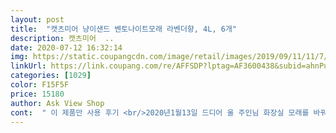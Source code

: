 ```yaml
---
layout: post 
title:  "캣츠미어 냥이샌드 벤토나이트모래 라벤더향, 4L, 6개" 
description: 캣츠미어  ..
date: 2020-07-12 16:32:14 
img: https://static.coupangcdn.com/image/retail/images/2019/09/11/11/7/2361e0af-2f70-4724-9b07-591e28b98a56.jpg 
linkUrl: https://link.coupang.com/re/AFFSDP?lptag=AF3600438&subid=ahnPublicAsk&pageKey=298985524&itemId=941640865&vendorItemId=5328181801&traceid=V0-113-ea6346119860b462 
categories: [1029] 
color: F15F5F 
price: 15180 
author: Ask View Shop 
cont:  " 이 제품만 사용 후기 <br/>2020년1월13일 드디어 울 주인님 화장실 모래를 바꿔 드렸답니다.<br/><br/>2번째 쿠팡체험으로 받았어요.<br/> 울 아가 모래도 다 떨어졌는데 때 마침 쿠팡체험... <br/>완존 대박<br/>4L씩 포장된 모래는 처음뜯을때 많이 소모하지만 모래보충 시 유용할 것 같네요<br/><br/>개봉 후 사용 후기 남길게요.<br/><br/>개봉해서 화장실억 모래를 붓다가 헉  이게 뭐야? 하고 눈을 의심하며 확인한건 돌덩어리... <br/> 그것도 한 두개가 아닌 너무 많아서 놀랐어요.<br/><br/>거의 없었던 제품은 아직까지 보질 못했습니다.<br/> 전부 과장광고에 허위광고로<br/>고양이 모래 중 벤토나이트 제품은 시중에 나오면 나오는 대로 다 써보는 중입니다.<br/><br/>고양이들이 거부감없이 잘사용하고있어요 다만 모래의 무게가없이 가루처럼 작아서 오만상 다 날려있는게 문제긴하네요 그렇지만 응고하나는 잘되는거같아요 전에쓰던것은 오줌싸고 응고가 잘안어 캐는중 부서지는데 이번에는 단단히 붙어있어요 캐기가 더쉬워졌네요 그리고 한번더 생각했지만 가격이 많이 아쉽다는 생각을하게되네요 여러마리 키우는집 보단 12마리 키우는집에 적당한 가격일뜻해요<br/>그래도 만족해요.<br/> 제가 아닌 저희 주인님이 그러 십니다.<br/><br/>그래서 화장실을 여러개 두고 한번에 통갈이를 해주는 식으로 모래소모를 많이 하는중이지요.<br/>.<br/><br/>냄새도 거의 없습니다<br/>냥이들 취향에 맞게 구매하시면 될 것 같아요<br/>먼지 날림이 없어요.<br/><br/>몇일지난뒤 다시 추가후기 쓰네요<br/>모래 만드는 과정에서 덜 부서진건지 아니면 원래 그런건지는 모르겠지만 으깨지지도 않고 상당히 단단하고 거칠었어요.<br/><br/>모래를 바꾸고 화장실에 더 자주 가서 일을 많이 보시네요.<br/> 너무 맘에 드나봐요.<br/><br/>무엇을 체험 해 볼까 고민 중 모래 후기도 좋아서 이번에 받아보았어요.<br/> 만약 이 제품 써보구 좋다면 구매 의향 있어요.<br/> 아직 개봉전이라서... <br/><br/>본론으로 들어가면 제품 배송상태는 만족스러웠습니다!<br/>빈공간없이 낱개포장된 제품이 차곡차곡 들어가있어서 부피차지도 적었고요!<br/>사용후기 수정<br/>서론이 길었네요.<br/>.<br/><br/>실제 사용해보면 먼지투성이인 제품이 한두가지가 아니였죠.<br/> 그런 것에 비하면 이 제품은 무난하다고 생각됩니다.<br/><br/>여러분도 한번 써보세요.<br/> 주인님들이 만족해 하실겁니다.<br/> ㅎㅎ<br/>예랑이 집에 고양이를 두 마리 키우고 있어 모래를 찾는 중 구매하게 되었습니다 라벤다 향을 구매하게 된 이유는 고양이들 오줌 냄새와 응가 냄새가 조금이나마 중화가 될 것 같아 구매하게 되었어요 빠르게 응고 된다는 문구를 보고 구매하였는데 그 이유는 빠르게 응고가 되면 아무래도 냄새가 덜 날 것 같아서 충동 구매를 하게 되었네요 일단 겉포장지가 너무나 귀여워요 라벤다 향 답게 겉 포장지가 보라색으로 되어 있네요 귀여운 고양이 그림도 있어서 귀염귀염한 포장지입니다 일단 고양이들이 적응하기 위해서 쓰는 모래 위에 1포를 뜯어서 깔아줬어요 생각보다 모래 입자가 너무 곱고 부드럽고 생각보다 먼지가 나지 않았어요 어떤 분들이 쓴 리뷰들을 보니 먼지가 너무 난다고 해서 솔직히 걱정했습니다 그러나 생각보다 먼지가 많이 나지 않고 라벤더향이 나더라고요 입자가 생각보다 너무 작아서 과연 잘응고될까? 걱정이지만 고양이들이 쓰고 난 뒤에 다시 한번 더 리뷰를 적어볼게요 사실 두부형 모래를 쓰면 바깥으로 사막화 되는게 적어서 한번 도전했다가 오히려 고양이들이 배변 활동을 열심히 하지 않는 거 같아서 실패 보고 사막화가 되더라도 냄새를 잡아 주는 것을 구매하자 싶어서 구매했는데 일단 라벤더향이 향긋하게 나는 것이 제 취향인 것 같습니당 그러나 고양이 취향인 것은 며칠이 지난 뒤에 확인해 보고 올리겠어요 가격이 조금 더 내려가면 좋겠네요<br/>음 먼지는 일반적인 벤토나이트와 같이 날림이 좀 있었는데 제가 사용해본 제품 중 모래먼지가<br/>응고 진짜 짱 먹어요.<br/>  이렇게 응고가 짱인 제품은 처음 인걸요.<br/><br/>응고력도 금방 단단하게 굳는 제품이라 만족스러웠어요.<br/><br/>응고력도 최고 부드럽구 먼지 날림 없구 쥔님이 사용하기에 최고의 모래라구 생각합니다.<br/> 다시 이 제품으로 갈아타야 할 듯 합니다.<br/><br/>이 점만 빼면 응고.<br/> 먼지 날림 없구 소변.<br/>응가 보구 나서 냄새도 없구 다 좋은데.<br/>.<br/> 아쉽게 ㅠㅠ 잘잘한 돌댕이 땜에 별하나 뺐어욪<br/>일단 저는 자취를 하다보니 잦은 야근이나 회식으로 집에 늦게 들어가는 날이 비일비재합니다.<br/><br/>저가부터 고가까지 다양하게 사용 해 보았는데,<br/>저는 좋았습니다!<br/>저는 화장실 하나당 3개씩 뜯어서 사용해서 2개의 화장실만 채울 수 있었습니다!<br/>저희집 고양이들은 바로 이 모래로 통갈이했지만 좋아했습니다!<br/>전체적인 상품평으로 보자면 그냥 어디서나 볼 수 있는 벤토나이트 모래입니다.<br/><br/>정말 이건 제가 쿠팡 체험 때문이 아니구 진심입니다.<br/><br/>제 개인적인 생각으로는 정말 초 고가의 제품이 아닌 이상 비슷비슷 한것같아요.<br/><br/>주인님이 맘에 드신다니 재구매 의사 있습니다,<br/>진짜 이 제품 추천합니다.<br/> 후회 안하실겁니다.<br/><br/>처음에는 다른 모래와 섞어서 잘 몰랐는데 이 모래만 따로 화장실에 부었더니 아니 글쎄 이게 왠걸 완전 모래 알도 작지만 부드럽구 큰 알갱이들이 없었어요.<br/> 제가 오해를 불러 일으켰네요.<br/> 저만 몰랐지 저희 쥔님은 알고 있었나봐요.<br/> 잘 사용하시니 말이죠.<br/> ㅠㅠ<br/>핑계같고 냥이들에게 미안하지만 2일에 한번씩, 늦으면 3일에 한번씩 감자를 캐주고 있습니다.<br/>.<br/><br/>한번 사용해 보시면 다들 아 하실겁니다.<br/><br/>" 
---
```

